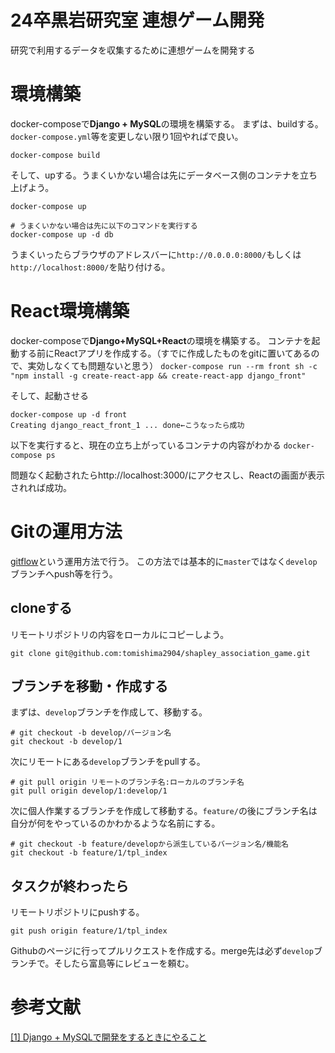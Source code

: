 # 24卒黒岩研究室 連想ゲーム開発
研究で利用するデータを収集するために連想ゲームを開発する

# 環境構築
docker-composeで**Django + MySQL**の環境を構築する。
まずは、buildする。`docker-compose.yml`等を変更しない限り1回やればで良い。
```
docker-compose build
```
そして、upする。うまくいかない場合は先にデータベース側のコンテナを立ち上げよう。
```
docker-compose up

# うまくいかない場合は先に以下のコマンドを実行する
docker-compose up -d db
```
うまくいったらブラウザのアドレスバーに`http://0.0.0.0:8000/`もしくは`http://localhost:8000/`を貼り付ける。

# React環境構築
docker-composeで**Django+MySQL+React**の環境を構築する。
コンテナを起動する前にReactアプリを作成する。（すでに作成したものをgitに置いてあるので、実効しなくても問題ないと思う）
`docker-compose run --rm front sh -c "npm install -g create-react-app && create-react-app django_front"`

そして、起動させる
```
docker-compose up -d front
Creating django_react_front_1 ... done←こうなったら成功
```
以下を実行すると、現在の立ち上がっているコンテナの内容がわかる
`docker-compose ps`

問題なく起動されたらhttp://localhost:3000/にアクセスし、Reactの画面が表示されれば成功。

# Gitの運用方法
[gitflow](https://qiita.com/katsunory/items/252c5fd2f70480af9bbb)という運用方法で行う。
この方法では基本的に`master`ではなく`develop`ブランチへpush等を行う。
## cloneする
リモートリポジトリの内容をローカルにコピーしよう。
```
git clone git@github.com:tomishima2904/shapley_association_game.git
```

## ブランチを移動・作成する
まずは、`develop`ブランチを作成して、移動する。
```
# git checkout -b develop/バージョン名
git checkout -b develop/1
```
次にリモートにある`develop`ブランチをpullする。
```
# git pull origin リモートのブランチ名:ローカルのブランチ名
git pull origin develop/1:develop/1
```
次に個人作業するブランチを作成して移動する。`feature/`の後にブランチ名は自分が何をやっているのかわかるような名前にする。
```
# git checkout -b feature/developから派生しているバージョン名/機能名
git checkout -b feature/1/tpl_index
```

## タスクが終わったら
リモートリポジトリにpushする。
```
git push origin feature/1/tpl_index
```
Githubのページに行ってプルリクエストを作成する。merge先は必ず`develop`ブランチで。そしたら富島等にレビューを頼む。

# 参考文献
[[1] Django + MySQLで開発をするときにやること](https://qiita.com/tomi2904/items/cc2b33bd8c16c26e4460)